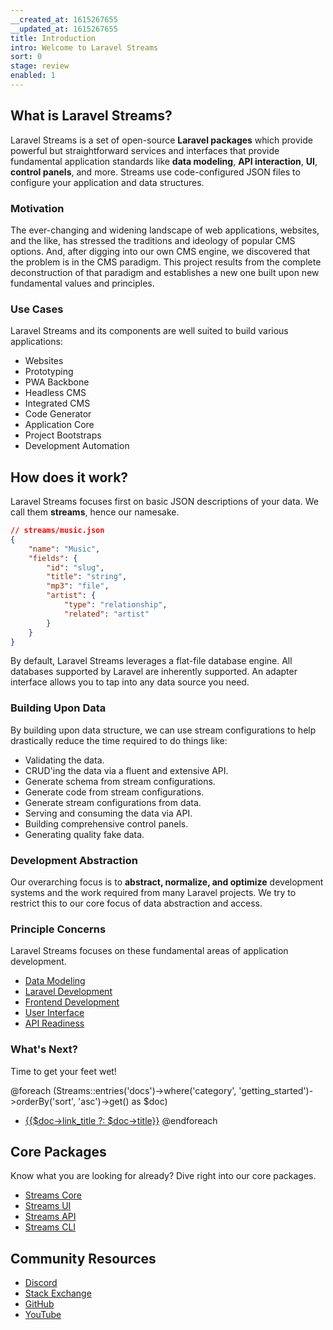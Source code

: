 ```yaml
---
__created_at: 1615267655
__updated_at: 1615267655
title: Introduction
intro: Welcome to Laravel Streams
sort: 0
stage: review
enabled: 1
---
```


## What is Laravel Streams?

Laravel Streams is a set of open-source **Laravel packages** which provide powerful but straightforward services and interfaces that provide fundamental application standards like **data modeling**, **API interaction**, **UI**, **control panels**, and more. Streams use code-configured JSON files to configure your application and data structures.


### Motivation

The ever-changing and widening landscape of web applications, websites, and the like, has stressed the traditions and ideology of popular CMS options. And, after digging into our own CMS engine, we discovered that the problem is in the CMS paradigm. This project results from the complete deconstruction of that paradigm and establishes a new one built upon new fundamental values and principles.


### Use Cases

Laravel Streams and its components are well suited to build various applications:

- Websites
- Prototyping
- PWA Backbone
- Headless CMS
- Integrated CMS
- Code Generator
- Application Core
- Project Bootstraps
- Development Automation


## How does it work?

Laravel Streams focuses first on basic JSON descriptions of your data. We call them **streams**, hence our namesake.

```json
// streams/music.json
{
    "name": "Music",
    "fields": {
	    "id": "slug",
        "title": "string",
        "mp3": "file",
        "artist": {
            "type": "relationship",
            "related": "artist"
        }
    }
}
```

By default, Laravel Streams leverages a flat-file database engine. All databases supported by Laravel are inherently supported. An adapter interface allows you to tap into any data source you need.

### Building Upon Data

By building upon data structure, we can use stream configurations to help drastically reduce the time required to do things like:

- Validating the data.
- CRUD'ing the data via a fluent and extensive API.
- Generate schema from stream configurations.
- Generate code from stream configurations.
- Generate stream configurations from data.
- Serving and consuming the data via API.
- Building comprehensive control panels.
- Generating quality fake data.

### Development Abstraction

Our overarching focus is to **abstract, normalize, and optimize** development systems and the work required from many Laravel projects. We try to restrict this to our core focus of data abstraction and access.

### Principle Concerns

Laravel Streams focuses on these fundamental areas of application development.

- [Data Modeling](streams)
- [Laravel Development](core)
- [Frontend Development](frontend)
- [User Interface](ui)
- [API Readiness](api)

### What's Next?

Time to get your feet wet!

@foreach (Streams::entries('docs')->where('category', 'getting_started')->orderBy('sort', 'asc')->get() as $doc)
- [{{$doc->link_title ?: $doc->title}}]({{$doc->id}})
@endforeach

## Core Packages

Know what you are looking for already? Dive right into our core packages.

- [Streams Core](core/introduction)
- [Streams UI](ui/introduction)
- [Streams API](api/introduction)
- [Streams CLI](cli/introduction)


## Community Resources

- <a href="https://discord.gg/vhz8NZC" rel="noreferrer noopener">Discord</a>
- <a href="https://stackoverflow.com/search?q=laravel+streams" rel="noreferrer noopener">Stack Exchange</a>
- <a href="https://github.com/laravel-streams/streams" rel="noreferrer noopener">GitHub</a>
- <a href="https://www.youtube.com/channel/UC4a-uVtWOHNCduY5T7_Q4wA" rel="noreferrer noopener">YouTube</a>
